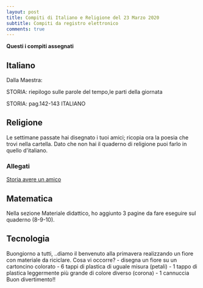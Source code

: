 ```yaml
---
layout: post
title: Compiti di Italiano e Religione del 23 Marzo 2020
subtitle: Compiti da registro elettronico
comments: true
---
```



**Questi i compiti assegnati**

## Italiano

Dalla Maestra:

STORIA: riepilogo sulle parole del tempo,le parti della giornata

STORIA: pag.142-143 ITALIANO


## Religione

Le settimane passate hai disegnato i tuoi amici; ricopia ora la poesia che trovi nella cartella. Dato che non hai il quaderno di religione puoi farlo in quello d'italiano.

### Allegati

[Storia avere un amico](/img/lezioni/19marzo/avere-un-amico-650x918.JPG)

## Matematica

Nella sezione Materiale didattico, ho aggiunto 3 pagine da fare eseguire sul quaderno (8-9-10).

## Tecnologia

Buongiorno a tutti, ..diamo il benvenuto alla primavera realizzando un fiore con materiale da riciclare. Cosa vi occorre? - disegna un fiore su un cartoncino colorato - 6 tappi di plastica di uguale misura (petali) - 1 tappo di plastica leggermente più grande di colore diverso (corona) - 1 cannuccia Buon divertimento!!



